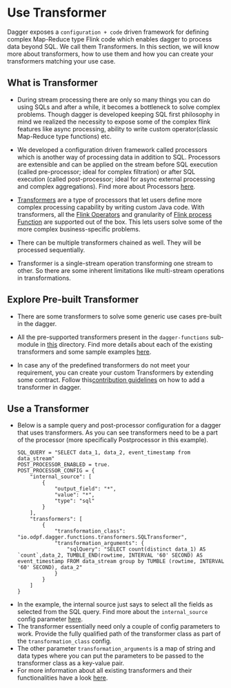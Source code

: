 # Use Transformer

Dagger exposes a `configuration + code` driven framework for defining complex Map-Reduce type Flink code which enables dagger to process data beyond SQL. We call them Transformers.
In this section, we will know more about transformers, how to use them and how you can create your transformers matching your use case.

## What is Transformer

- During stream processing there are only so many things you can do using SQLs and after a while, it becomes a bottleneck to solve complex problems. Though dagger is developed keeping SQL first philosophy in mind we realized the necessity to expose some of the complex flink features like async processing, ability to write custom operator(classic Map-Reduce type functions) etc.

- We developed a configuration driven framework called processors which is another way of processing data in addition to SQL. Processors are extensible and can be applied on the stream before SQL execution (called pre-processor; ideal for complex filtration) or after SQL execution (called post-processor; ideal for async external processing and complex aggregations). Find more about Processors [here](update-link).

- [Transformers](update-link) are a type of processors that let users define more complex processing capability by writing custom Java code. With transformers, all the [Flink Operators](https://ci.apache.org/projects/flink/flink-docs-master/docs/dev/datastream/operators/overview/) and granularity of [Flink process Function](https://ci.apache.org/projects/flink/flink-docs-release-1.13/docs/dev/datastream/operators/process_function/) are supported out of the box. This lets users solve some of the more complex business-specific problems.
- There can be multiple transformers chained as well. They will be processed sequentially.
- Transformer is a single-stream operation transforming one stream to other. So there are some inherent limitations like multi-stream operations in transformations. 


## Explore Pre-built Transformer

- There are some transformers to solve some generic use cases pre-built in the dagger.

- All the pre-supported transformers present in the `dagger-functions` sub-module in [this](https://github.com/odpf/dagger/tree/main/dagger-functions/src/main/java/io/odpf/dagger/functions/transformers) directory. Find more details about each of the existing transformers and some sample examples [here](update-link).

- In case any of the predefined transformers do not meet your requirement, you can create your custom Transformers by extending some contract. Follow this[contribution guidelines](update-link) on how to add a transformer in dagger.

## Use a Transformer

- Below is a sample query and post-processor configuration for a dagger that uses transformers. As you can see transformers need to be a part of the processor (more specifically Postprocessor in this example).
  ```properties
  SQL_QUERY = "SELECT data_1, data_2, event_timestamp from data_stream"
  POST_PROCESSOR_ENABLED = true.
  POST_PROCESSOR_CONFIG = {
      "internal_source": [
          {
              "output_field": "*",
              "value": "*",
              "type": "sql"
          }
      ],
      "transformers": [
          {
              "transformation_class": "io.odpf.dagger.functions.transformers.SQLTransformer",
              "transformation_arguments": {
                  "sqlQuery": "SELECT count(distinct data_1) AS `count`,data_2, TUMBLE_END(rowtime, INTERVAL '60' SECOND) AS event_timestamp FROM data_stream group by TUMBLE (rowtime, INTERVAL '60' SECOND), data_2"
              }
          }
      ]
  }
  ```
- In the example, the internal source just says to select all the fields as selected from the SQL query. Find more about the `internal_source` config parameter [here](update-link).
- The transformer essentially need only a couple of config parameters to work. Provide the fully qualified path of the transformer class as part of the `transformation_class` config.
- The other parameter `transformation_arguments` is a map of string and data types where you can put the parameters to be passed to the transformer class as a key-value pair.
- For more information about all existing transformers and their functionalities have a look [here](update-link).
